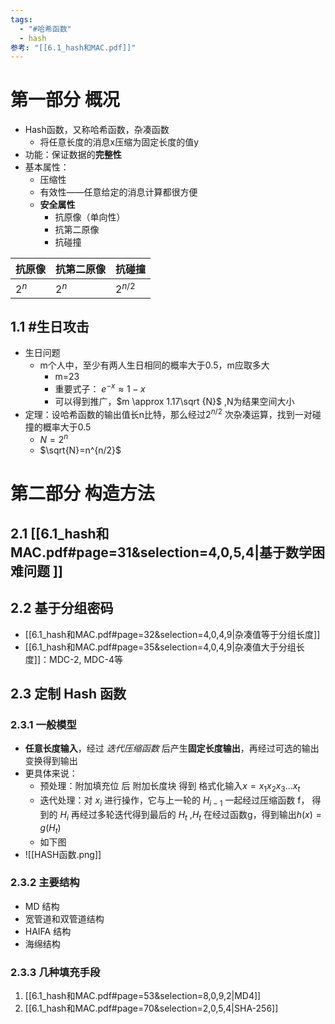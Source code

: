 ```yaml
---
tags:
  - "#哈希函数"
  - hash
参考: "[[6.1_hash和MAC.pdf]]"
---
```

# 第一部分 概况  
* Hash函数，又称哈希函数，杂凑函数  
	* 将任意长度的消息x压缩为固定长度的值y
* 功能：保证数据的**完整性**  
* 基本属性：
	* 压缩性
	* 有效性——任意给定的消息计算都很方便  
	* **安全属性**
		* 抗原像（单向性）
		* 抗第二原像  
		* 抗碰撞  

| 抗原像   | 抗第二原像 | 抗碰撞       |
| ----- | ----- | --------- |
| $2^n$ | $2^n$ | $2^{n/2}$ |
## 1.1 #生日攻击  
* 生日问题  
	* m个人中，至少有两人生日相同的概率大于0.5，m应取多大  
		* m=23
		* 重要式子： $e^{-x} \approx 1-x$  
		* 可以得到推广，$m \approx 1.17\sqrt {N}$ ,N为结果空间大小  
* 定理：设哈希函数的输出值长n比特，那么经过$2^{n/2}$ 次杂凑运算，找到一对碰撞的概率大于0.5
	* $N=2^n$
	* $\sqrt{N}=n^{n/2}$  
# 第二部分 构造方法  

## 2.1 [[6.1_hash和MAC.pdf#page=31&selection=4,0,5,4|基于数学困难问题  ]]
## 2.2 基于分组密码  
* [[6.1_hash和MAC.pdf#page=32&selection=4,0,4,9|杂凑值等于分组长度]]  
* [[6.1_hash和MAC.pdf#page=35&selection=4,0,4,9|杂凑值大于分组长度]]：MDC-2, MDC-4等
## 2.3 定制 Hash 函数  
### 2.3.1 一般模型  
* **任意长度输入**，经过 *迭代压缩函数* 后产生**固定长度输出**，再经过可选的输出变换得到输出  
* 更具体来说：
	* 预处理：附加填充位 后 附加长度块 得到 格式化输入$x=x_1x_2x_3...x_t$  
	* 迭代处理：对 $x_i$ 进行操作，它与上一轮的 $H_{i-1}$ 一起经过压缩函数 f， 得到的 $H_i$ 再经过多轮迭代得到最后的 $H_t$ ,$H_t$ 在经过函数g，得到输出$h(x)=g(H_t)$ 
	* 如下图  
* ![[HASH函数.png]]  
### 2.3.2 主要结构  
* MD 结构  
* 宽管道和双管道结构  
* HAIFA 结构  
* 海绵结构  
### 2.3.3 几种填充手段  
1. [[6.1_hash和MAC.pdf#page=53&selection=8,0,9,2|MD4]]
2. [[6.1_hash和MAC.pdf#page=70&selection=2,0,5,4|SHA-256]]  